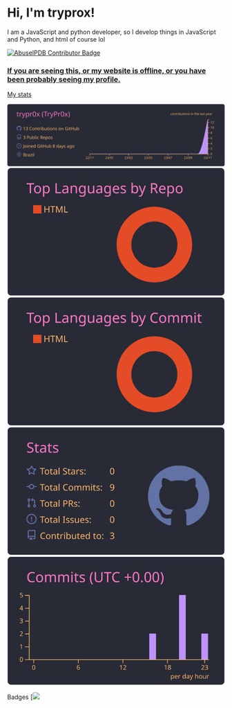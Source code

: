 # Hi, I'm tryprox!

I am a JavaScript and python developer, so I develop things in JavaScript and Python, and html of course lol

<a href="https://www.abuseipdb.com/user/105648" title="AbuseIPDB is an IP address blacklist for webmasters and sysadmins to report IP addresses engaging in abusive behavior on their networks">
<img src="https://www.abuseipdb.com/contributor/105648.svg" alt="AbuseIPDB Contributor Badge" style="width: 401px;">

### If you are seeing this, or my website is offline, or you have been probably seeing my profile.

My stats

[![](https://raw.githubusercontent.com/trypr0x/trypr0xstats/master/profile-summary-card-output/dracula/0-profile-details.svg)](https://github.com/vn7n24fzkq/github-profile-summary-cards)
[![](https://raw.githubusercontent.com/trypr0x/trypr0xstats/master/profile-summary-card-output/dracula/1-repos-per-language.svg)](https://github.com/vn7n24fzkq/github-profile-summary-cards) [![](https://raw.githubusercontent.com/trypr0x/trypr0xstats/master/profile-summary-card-output/dracula/2-most-commit-language.svg)](https://github.com/vn7n24fzkq/github-profile-summary-cards)
[![](https://raw.githubusercontent.com/trypr0x/trypr0xstats/master/profile-summary-card-output/dracula/3-stats.svg)](https://github.com/vn7n24fzkq/github-profile-summary-cards) [![](https://raw.githubusercontent.com/trypr0x/trypr0xstats/master/profile-summary-card-output/dracula/4-productive-time.svg)](https://github.com/vn7n24fzkq/github-profile-summary-cards)

Badges
[![](https://img.shields.io/badge/html5-%23E34F26.svg?style=for-the-badge&logo=html5&logoColor=white)


